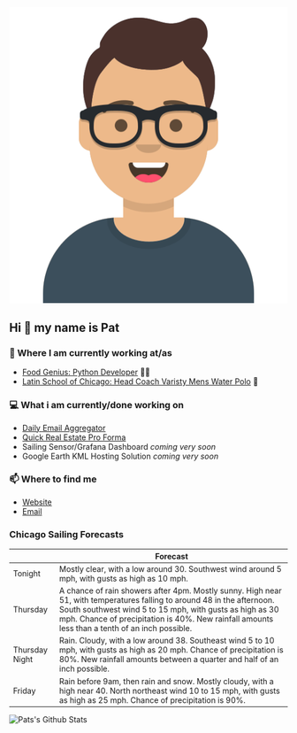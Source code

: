 [![Social banner for p-j-falconer](https://raw.githubusercontent.com/P-J-FALCONER/P-J-FALCONER/master/assets/avataaars.svg)](https://patfalconer.com/)
## Hi :wave: my name is Pat

### 💼 Where I am currently working at/as
- [Food Genius: Python Developer](https://getfoodgenius.com/) 🍔🐍
- [Latin School of Chicago: Head Coach Varisty Mens Water Polo](https://www.latinschool.org/) 🤽


### 💻 What i am currently/done working on
 - [Daily Email Aggregator](https://github.com/P-J-FALCONER/dott_daily_mail)
 - [Quick Real Estate Pro Forma](https://github.com/P-J-FALCONER/henry)
 - Sailing Sensor/Grafana Dashboard *coming very soon*
 - Google Earth KML Hosting Solution *coming very soon*

### 📫 Where to find me
 - [Website](https://patfalconer.com/)
 - [Email](mailto:patrick.j.falconer@gmail.com)


### Chicago Sailing Forecasts
|   | Forecast  |
|---|---|
| Tonight | Mostly clear, with a low around 30. Southwest wind around 5 mph, with gusts as high as 10 mph. |
| Thursday | A chance of rain showers after 4pm. Mostly sunny. High near 51, with temperatures falling to around 48 in the afternoon. South southwest wind 5 to 15 mph, with gusts as high as 30 mph. Chance of precipitation is 40%. New rainfall amounts less than a tenth of an inch possible. |
| Thursday Night | Rain. Cloudy, with a low around 38. Southeast wind 5 to 10 mph, with gusts as high as 20 mph. Chance of precipitation is 80%. New rainfall amounts between a quarter and half of an inch possible. |
| Friday | Rain before 9am, then rain and snow. Mostly cloudy, with a high near 40. North northeast wind 10 to 15 mph, with gusts as high as 25 mph. Chance of precipitation is 90%. |

![Pats's Github Stats](https://github-readme-stats.vercel.app/api?username=p-j-falconer&show_icons=true&theme=radical)
